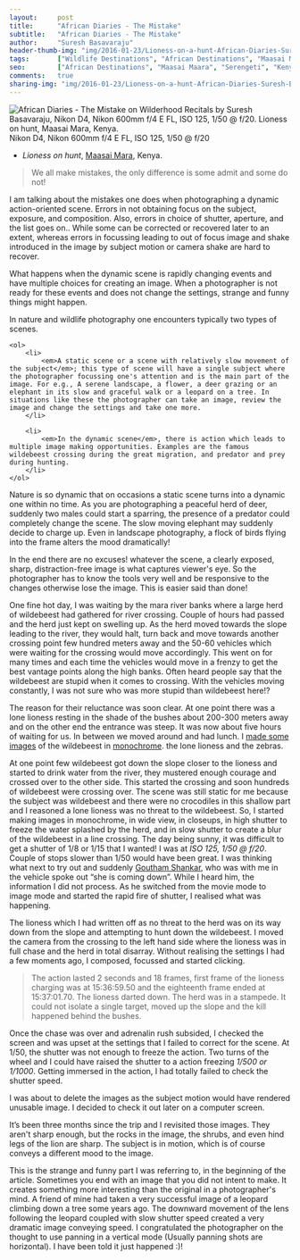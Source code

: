 ```yaml
---
layout:     post
title:      "African Diaries - The Mistake"
subtitle:   "African Diaries - The Mistake"
author:     "Suresh Basavaraju"
header-thumb-img: "img/2016-01-23/Lioness-on-a-hunt-African-Diaries-Suresh-Basavaraju-thumb.jpg"
tags:       ["Wildlife Destinations", "African Destinations", "Maasai Maara", "Tips and Tricks", "Landscape Destinations"]
seo: 		["African Destinations", "Maasai Maara", "Serengeti", "Kenya"]
comments:   true
sharing-img: "img/2016-01-23/Lioness-on-a-hunt-African-Diaries-Suresh-Basavaraju.jpg"
---
```


<img src="{{ site.baseurl }}/img/2016-01-23/Lioness-on-a-hunt-African-Diaries-Suresh-Basavaraju.jpg"  alt="African Diaries - The Mistake on Wilderhood Recitals by Suresh Basavaraju, Nikon D4, Nikon 600mm f/4 E FL, ISO 125, 1/50 @ f/20. Lioness on hunt, Maasai Mara, Kenya.">

<div class="exif">
Nikon D4, Nikon 600mm f/4 E FL, ISO 125, 1/50 @ f/20
</div>

<p>
	<ul>
		<li> <em>Lioness on hunt</em>, <a href="http://www.wilderhood.com/destination/Masai%20Mara" target="_blank">Maasai Mara</a>, Kenya.</li>
	</ul>
</p>

<blockquote>
We all make mistakes, the only difference is some admit and some do not!
</blockquote>

<p>
I am talking about the mistakes one does when photographing a dynamic action-oriented scene. Errors in not obtaining focus on the subject, exposure, and composition. Also, errors in choice of shutter, aperture, and the list goes on.. While some can be corrected or recovered later to an extent, whereas errors in focussing leading to out of focus image and shake introduced in the image by subject motion or camera shake are hard to recover.
</p>

<p>
What happens when the dynamic scene is rapidly changing events and have multiple choices for creating an image. When a photographer is not ready for these events and does not change the settings, strange and funny things might happen. 
</p>

<p>
In nature and wildlife photography one encounters typically two types of scenes. 

	<ol>
		<li>
			<em>A static scene or a scene with relatively slow movement of the subject</em>; this type of scene will have a single subject where the photographer focussing one's attention and is the main part of the image. For e.g., A serene landscape, a flower, a deer grazing or an elephant in its slow and graceful walk or a leopard on a tree. In situations like these the photographer can take an image, review the image and change the settings and take one more.
		</li>

		<li>
			<em>In the dynamic scene</em>, there is action which leads to multiple image making opportunities. Examples are the famous wildebeest crossing during the great migration, and predator and prey during hunting. 
		</li>
	</ol>
</p>

<p>
Nature is so dynamic that on occasions a static scene turns into a dynamic one within no time. As you are photographing a peaceful herd of deer, suddenly two males could start a sparring, the presence of a predator could completely change the scene. The slow moving elephant may suddenly decide to charge up. Even in landscape photography, a flock of birds flying into the frame alters the mood dramatically! 
</p>

<p>
In the end there are no excuses! whatever the scene, a clearly exposed, sharp, distraction-free image is what captures viewer's eye. So the photographer has to know the tools very well and be responsive to the changes otherwise lose the image. This is easier said than done!
</p>

<p>
One fine hot day, I was waiting by the mara river banks where a large herd of wildebeest had gathered for river crossing. Couple of hours had passed and the herd just kept on swelling up. As the herd moved towards the slope leading to the river, they would halt, turn back and move towards another crossing point few hundred meters away and the 50-60 vehicles which were waiting for the crossing would move accordingly. This went on for many times and each time the vehicles would move in a frenzy to get the best vantage points along the high banks. Often heard people say that the wildebeest are stupid when it comes to crossing. With the vehicles moving constantly, I was not sure who was more stupid than wildebeest here!?
</p>

<p>
The reason for their reluctance was soon clear. At one point there was a lone lioness resting in the shade of the bushes about 200-300 meters away and on the other end the entrance was steep. It was now about five hours of waiting for us. In between we moved around and had lunch. I <a href="{{ site.baseurl }}/africandiaries/2015-12-19-African-Diaries-Making-an-images.html" target="_blank">made some images</a> of the wildebeest in <a href="{{ site.baseurl }}/africandiaries/2015-12-26-African-Diaries-Monochrome.html" target="_blank">monochrome</a>. the lone lioness and the zebras. 
</p>

<p>
At one point few wildebeest got down the slope closer to the lioness and started to drink water from the river, they mustered enough courage and crossed over to the other side. This started the crossing and soon hundreds of wildebeest were crossing over. The scene was still static for me because the subject was wildebeest and there were no crocodiles in this shallow part and I reasoned a lone lioness was no threat to the wildebeest. So, I started making images in monochrome, in wide view, in closeups, in high shutter to freeze the water splashed by the herd, and in slow shutter to create a blur of the wildebeest in a line crossing. The day being sunny, it was difficult to get a shutter of 1/8 or 1/15 that I wanted! I was at <em>ISO 125, 1/50 @ f/20</em>. Couple of stops slower than 1/50 would have been great. I was thinking what next to try out and suddenly <a href="{{ site.baseurl }}/authors/Goutham%20Shankar/" target="_blank">Goutham Shankar</a>, who was with me in the vehicle spoke out “she is coming down”. While I heard him, the information I did not process. As he switched from the movie mode to image mode and started the rapid fire of shutter, I realised what was happening.
</p>

<p>
The lioness which I had written off as no threat to the herd was on its way down from the slope and attempting to hunt down the wildebeest. I moved the camera from the crossing to the left hand side where the lioness was in full chase and the herd in total disarray. Without realising the settings I had a few moments ago, I composed, focussed and started clicking. 
</p>

<blockquote>
The action lasted 2 seconds and 18 frames, first frame of the lioness charging was at 15:36:59.50 and the eighteenth frame ended at 15:37:01.70. The lioness darted down. The herd was in a stampede. It could not isolate a single target, moved up the slope and the kill happened behind the bushes. 
</blockquote>

<p>
Once the chase was over and adrenalin rush subsided, I checked the screen and was upset at the settings that I failed to correct for the scene. At 1/50, the shutter was not enough to freeze the action. Two turns of the wheel and I could have raised the shutter to a action freezing <em>1/500 or 1/1000</em>. Getting immersed in the action, I had totally failed to check the shutter speed.
</p>

<p>
I was about to delete the images as the subject motion would have rendered unusable image. I decided to check it out later on a computer screen. 
</p>

<p>
It’s been three months since the trip and I revisited those images. They aren't sharp enough, but the rocks in the image, the shrubs, and even hind legs of the lion are sharp. The subject is in motion, which is of course conveys a different mood to the image.
</p>

<p>
This is the strange and funny part I was referring to, in the beginning of the article. Sometimes you end with an image that you did not intent to make. It creates something more interesting than the original in a photographer's mind. A friend of mine had taken a very successful image of a leopard climbing down a tree some years ago. The downward movement of the lens following the leopard coupled with slow shutter speed created a very dramatic image conveying speed. I congratulated the photographer on the thought to use panning in a vertical mode (Usually panning shots are horizontal). I have been told it just happened :)!
</p>
